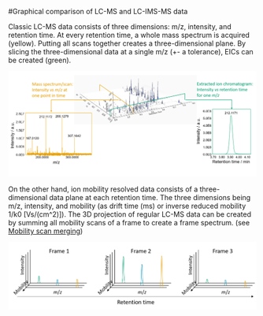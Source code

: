 #Graphical comparison of LC-MS and LC-IMS-MS data

Classic LC-MS data consists of three dimensions: m/z, intensity, and retention time. At every
retention time, a whole mass spectrum is acquired (yellow). Putting all scans together creates a
three-dimensional plane. By slicing the three-dimensional data at a single m/z (+- a tolerance),
EICs can be created (green).

![lcimsmsdata](../img/imsworkflow/lcmsdataformat.png)

On the other hand, ion mobility resolved data consists of a three-dimensional data plane at each
retention time. The three dimensions being m/z, intensity, and mobility (as drift time (ms) or
inverse reduced mobility 1/k0 [Vs/(cm^2)]). The 3D projection of regular LC-MS data can be created
by summing all mobility scans of a frame to create a frame spectrum.
(see [Mobility scan merging](../module_docs/mobilityscanmerging/mobility-scan-merging.md))

![lcimsmsdata](../img/imsworkflow/lcimsmsdataformat.png)
